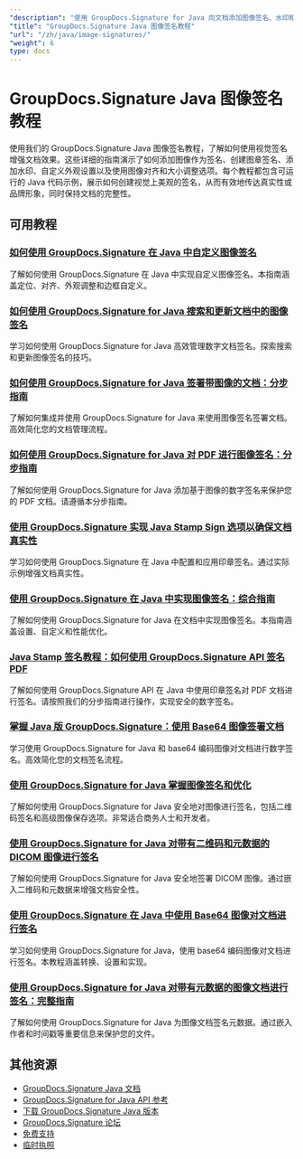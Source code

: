 ```yaml
---
"description": "使用 GroupDocs.Signature for Java 向文档添加图像签名、水印和印章的完整教程。"
"title": "GroupDocs.Signature Java 图像签名教程"
"url": "/zh/java/image-signatures/"
"weight": 6
type: docs
---
```

# GroupDocs.Signature Java 图像签名教程

使用我们的 GroupDocs.Signature Java 图像签名教程，了解如何使用视觉签名增强文档效果。这些详细的指南演示了如何添加图像作为签名、创建图章签名、添加水印、自定义外观设置以及使用图像对齐和大小调整选项。每个教程都包含可运行的 Java 代码示例，展示如何创建视觉上美观的签名，从而有效地传达真实性或品牌形象，同时保持文档的完整性。

## 可用教程

### [如何使用 GroupDocs.Signature 在 Java 中自定义图像签名](./customize-image-signatures-java-groupdocs-signature/)
了解如何使用 GroupDocs.Signature 在 Java 中实现自定义图像签名。本指南涵盖定位、对齐、外观调整和边框自定义。

### [如何使用 GroupDocs.Signature for Java 搜索和更新文档中的图像签名](./groupdocs-signature-java-image-signatures/)
学习如何使用 GroupDocs.Signature for Java 高效管理数字文档签名。探索搜索和更新图像签名的技巧。

### [如何使用 GroupDocs.Signature for Java 签署带图像的文档：分步指南](./sign-documents-image-groupdocs-signature-java/)
了解如何集成并使用 GroupDocs.Signature for Java 来使用图像签名签署文档。高效简化您的文档管理流程。

### [如何使用 GroupDocs.Signature for Java 对 PDF 进行图像签名：分步指南](./sign-pdf-image-signature-groupdocs-java/)
了解如何使用 GroupDocs.Signature for Java 添加基于图像的数字签名来保护您的 PDF 文档。请遵循本分步指南。

### [使用 GroupDocs.Signature 实现 Java Stamp Sign 选项以确保文档真实性](./implement-java-stamp-sign-options-groupdocs-signature/)
学习如何使用 GroupDocs.Signature 在 Java 中配置和应用印章签名。通过实际示例增强文档真实性。

### [使用 GroupDocs.Signature 在 Java 中实现图像签名：综合指南](./mastering-image-signatures-java-groupdocs/)
了解如何使用 GroupDocs.Signature for Java 在文档中实现图像签名。本指南涵盖设置、自定义和性能优化。

### [Java Stamp 签名教程：如何使用 GroupDocs.Signature API 签名 PDF](./java-groupdocs-signature-stamp-tutorial/)
了解如何使用 GroupDocs.Signature API 在 Java 中使用印章签名对 PDF 文档进行签名。请按照我们的分步指南进行操作，实现安全的数字签名。

### [掌握 Java 版 GroupDocs.Signature：使用 Base64 图像签署文档](./groupdocs-signature-java-base64-image/)
学习使用 GroupDocs.Signature for Java 和 base64 编码图像对文档进行数字签名。高效简化您的文档签名流程。

### [使用 GroupDocs.Signature for Java 掌握图像签名和优化](./groupdocs-signature-java-image-optimization/)
了解如何使用 GroupDocs.Signature for Java 安全地对图像进行签名，包括二维码签名和高级图像保存选项。非常适合商务人士和开发者。

### [使用 GroupDocs.Signature for Java 对带有二维码和元数据的 DICOM 图像进行签名](./sign-dicom-images-groupdocs-signature-java/)
了解如何使用 GroupDocs.Signature for Java 安全地签署 DICOM 图像。通过嵌入二维码和元数据来增强文档安全性。

### [使用 GroupDocs.Signature 在 Java 中使用 Base64 图像对文档进行签名](./sign-document-base64-image-groupdocs-signature-java/)
学习如何使用 GroupDocs.Signature for Java，使用 base64 编码图像对文档进行签名。本教程涵盖转换、设置和实现。

### [使用 GroupDocs.Signature for Java 对带有元数据的图像文档进行签名：完整指南](./sign-image-documents-metadata-groupdocs-signature-java/)
了解如何使用 GroupDocs.Signature for Java 为图像文档签名元数据。通过嵌入作者和时间戳等重要信息来保护您的文件。

## 其他资源

- [GroupDocs.Signature Java 文档](https://docs.groupdocs.com/signature/java/)
- [GroupDocs.Signature for Java API 参考](https://reference.groupdocs.com/signature/java/)
- [下载 GroupDocs.Signature Java 版本](https://releases.groupdocs.com/signature/java/)
- [GroupDocs.Signature 论坛](https://forum.groupdocs.com/c/signature)
- [免费支持](https://forum.groupdocs.com/)
- [临时执照](https://purchase.groupdocs.com/temporary-license/)